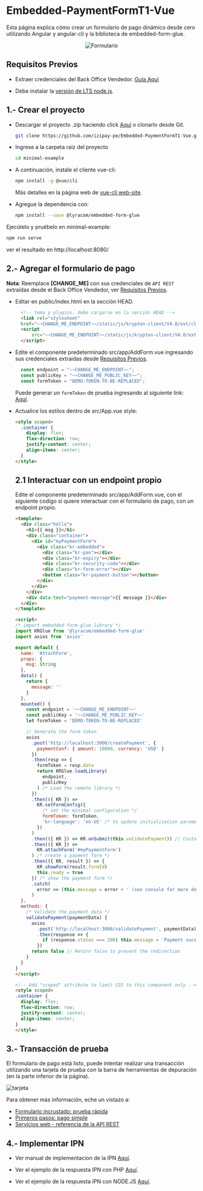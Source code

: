 # Embedded-PaymentFormT1-Vue

Esta página explica cómo crear un formulario de pago dinámico desde cero utilizando Angular y angular-cli y la biblioteca de embedded-form-glue.

<p align="center">
  <img src="/src/assets/formulario-incrustado.png?raw=true" alt="Formulario"/>
</p> 

<a name="Requisitos_Previos"></a>

## Requisitos Previos

* Extraer credenciales del Back Office Vendedor. [Guía Aquí](https://github.com/izipay-pe/obtener-credenciales-de-conexion)

* Debe instalar la [versión de LTS node.js](https://nodejs.org/es/).

## 1.- Crear el proyecto

* Descargar el proyecto .zip haciendo click [Aquí](https://github.com/izipay-pe/Embedded-PaymentFormT1-Vue/archive/refs/heads/main.zip) o clonarlo desde Git. 
 
  ```sh
  git clone https://github.com/izipay-pe/Embedded-PaymentFormT1-Vue.git
  ``` 

* Ingrese a la carpeta raiz del proyecto

  ```bash
  cd minimal-example
  ```

* A continuación, instale el cliente vue-cli:

  ```bash
  npm install -g @vue/cli
  ```

  Más detalles en la página web de [vue-cli web-site](https://cli.vuejs.org/guide/installation.html).

* Agregue la dependencia con:

  ```bash
  npm install --save @lyracom/embedded-form-glue
  ```

Ejecútelo y pruébelo en minimal-example:

  ```sh
  npm run serve
  ```

ver el resultado en http://localhost:8080/

## 2.- Agregar el formulario de pago

**Nota**: Reemplace **[CHANGE_ME]** con sus credenciales de `API REST` extraídas desde el Back Office Vendedor, ver [Requisitos Previos](#Requisitos_Previos).

* Editar en public/index.html en la sección HEAD.

  ```html
    <!-- tema y plugins. debe cargarse en la sección HEAD -->
    <link rel="stylesheet"
    href="~~CHANGE_ME_ENDPOINT~~/static/js/krypton-client/V4.0/ext/classic-reset.css">
    <script
        src="~~CHANGE_ME_ENDPOINT~~/static/js/krypton-client/V4.0/ext/classic.js">
    </script>
  ```
* Edite el componente predeterminado src/app/AddForm.vue ingresando sus credenciales extraidas desde [Requisitos Previos](#Requisitos_Previos). 

  ```javascript
    const endpoint = "~~CHANGE_ME_ENDPOINT~~";
    const publicKey = "~~CHANGE_ME_PUBLIC_KEY~~";
    const formToken = "DEMO-TOKEN-TO-BE-REPLACED";
  ```

  Puede generar un `formToken` de prueba ingresando al siguiente link: [Aquí](https://secure.micuentaweb.pe/doc/es-PE/rest/V4.0/api/playground/Charge/CreatePayment/).

* Actualice los estilos dentro de src/App.vue style:

  ```html
  <style scoped>
    .container {
      display: flex;
      flex-direction: row;
      justify-content: center;
      align-items: center;
    }
  </style>
  ```

  ## 2.1 Interactuar con un endpoint propio

    Edite el componente predeterminado src/app/AddForm.vue, con el siguiente codigo si quiere interactuar con el formulario de pago, con un endpoint propio.

    ```html
    <template>
      <div class="hello">
        <h1>{{ msg }}</h1>
        <div class="container">
          <div id="myPaymentForm">
            <div class="kr-embedded">
              <div class="kr-pan"></div>
              <div class="kr-expiry"></div>
              <div class="kr-security-code"></div>
              <div class="kr-form-error"></div>
              <button class="kr-payment-button"></button>
            </div>
          </div>
        </div>
        <div data-test="payment-message">{{ message }}</div>
      </div>
    </template>

    <script>
    /* import embedded-form-glue library */
    import KRGlue from '@lyracom/embedded-form-glue'
    import axios from 'axios'

    export default {
      name: 'AttachForm',
      props: {
        msg: String
      },
      data() {
        return {
          message: ''
        }
      },
      mounted() {
        const endpoint = '~~CHANGE_ME_ENDPOINT~~'
        const publicKey = '~~CHANGE_ME_PUBLIC_KEY~~'
        let formToken = 'DEMO-TOKEN-TO-BE-REPLACED'

        // Generate the form token
        axios
          .post('http://localhost:3000/createPayment', {
            paymentConf: { amount: 10000, currency: 'USD' }
          })
          .then(resp => {
            formToken = resp.data
            return KRGlue.loadLibrary(
              endpoint,
              publicKey
            ) /* Load the remote library */
          })
          .then(({ KR }) =>
            KR.setFormConfig({
              /* set the minimal configuration */
              formToken: formToken,
              'kr-language': 'en-US' /* to update initialization parameter */
            })
          )
          .then(({ KR }) => KR.onSubmit(this.validatePayment)) // Custom payment callback
          .then(({ KR }) =>
            KR.attachForm('#myPaymentForm')
          ) /* create a payment form */
          .then(({ KR, result }) => {
            KR.showForm(result.formId)
            this.ready = true
          }) /* show the payment form */
          .catch(
            error => (this.message = error + ' (see console for more details)')
          )
      },
      methods: {
        /* Validate the payment data */
        validatePayment(paymentData) {
          axios
            .post('http://localhost:3000/validatePayment', paymentData)
            .then(response => {
              if (response.status === 200) this.message = 'Payment successful!'
            })
          return false // Return false to prevent the redirection
        }
      }
    }
    </script>

    <!-- Add "scoped" attribute to limit CSS to this component only -->
    <style scoped>
    .container {
      display: flex;
      flex-direction: row;
      justify-content: center;
      align-items: center;
    }
    </style>
    ```

## 3.- Transacción de prueba

El formulario de pago está listo, puede intentar realizar una transacción utilizando una tarjeta de prueba con la barra de herramientas de depuración (en la parte inferior de la página).

  ![tarjeta](/src/assets/tarjetas-prueba.png)

Para obtener más información, eche un vistazo a:

- [Formulario incrustado: prueba rápida](https://secure.micuentaweb.pe/doc/es-PE/rest/V4.0/javascript/quick_start_js.html)
- [Primeros pasos: pago simple](https://secure.micuentaweb.pe/doc/es-PE/rest/V4.0/javascript/guide/start.html)
- [Servicios web - referencia de la API REST](https://secure.micuentaweb.pe/doc/es-PE/rest/V4.0/api/reference.html)

## 4.- Implementar IPN

* Ver manual de implementacion de la IPN [Aquí](https://secure.micuentaweb.pe/doc/es-PE/rest/V4.0/kb/payment_done.html).

* Ver el ejemplo de la respuesta IPN con PHP [Aquí](https://github.com/izipay-pe/Redirect-PaymentForm-IpnT1-PHP).

* Ver el ejemplo de la respuesta IPN con NODE.JS [Aquí](https://github.com/izipay-pe/Response-PaymentFormT1-Ipn).
